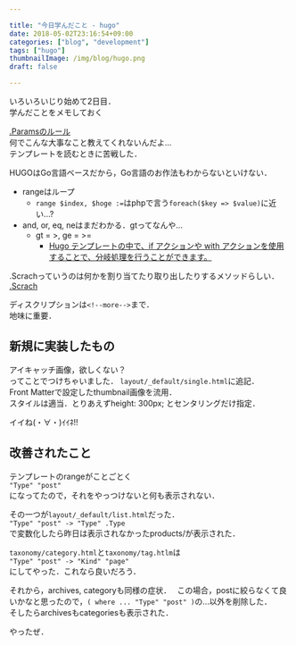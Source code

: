 ```yaml
---

title: "今日学んだこと - hugo"
date: 2018-05-02T23:16:54+09:00
categories: ["blog", "development"]
tags: ["hugo"]
thumbnailImage: /img/blog/hugo.png
draft: false

---
```


<!-- # 今日学んだこと -->

いろいろいじり始めて2日目．  
学んだことをメモしておく
<!--more-->

[.Paramsのルール](https://qiita.com/spiegel-im-spiegel/items/4c5859f7cac877068742#params-%E3%81%AE%E3%83%AB%E3%83%BC%E3%83%AB)  
何でこんな大事なこと教えてくれないんだよ...  
テンプレートを読むときに苦戦した．  

HUGOはGo言語ベースだから，Go言語のお作法もわからないといけない．
* rangeはループ
  * `range $index, $hoge :=`はphpで言う`foreach($key => $value)`に近い...?
* and, or, eq, neはまだわかる．gtってなんや...
  * gt = >, ge = >=
    * [Hugo テンプレートの中で、if アクションや with アクションを使用することで、分岐処理を行うことができます。](http://maku77.github.io/hugo/layout/grammer/if.html)  

.Scrachっていうのは何かを割り当てたり取り出したりするメソッドらしい．  
[.Scrach](https://gohugo.io/functions/scratch)  

ディスクリプションは`<!--more-->`まで．  
地味に重要．

## 新規に実装したもの  

アイキャッチ画像，欲しくない？  
ってことでつけちゃいました．
`layout/_default/single.html`に追記．  
Front Matterで設定したthumbnail画像を流用．  
スタイルは適当．とりあえずheight: 300px; とセンタリングだけ指定．

イイね(・∀・)ｲｲﾈ!!  


## 改善されたこと
テンプレートのrangeがことごとく  
`"Type" "post"`  
になってたので，それをやっつけないと何も表示されない．  

その一つが`layout/_default/list.html`だった．  
`"Type" "post" -> "Type" .Type`  
で変数化したら昨日は表示されなかったproducts/が表示された．  

`taxonomy/category.html`と`taxonomy/tag.htlm`は  
`"Type" "post" -> "Kind" "page"`  
にしてやった．これなら良いだろう．

それから，archives, categoryも同様の症状．　 
この場合，postに絞らなくて良いかなと思ったので，`( where ... "Type" "post" )`の...以外を削除した．  
そしたらarchivesもcategoriesも表示された．

やったぜ．  


